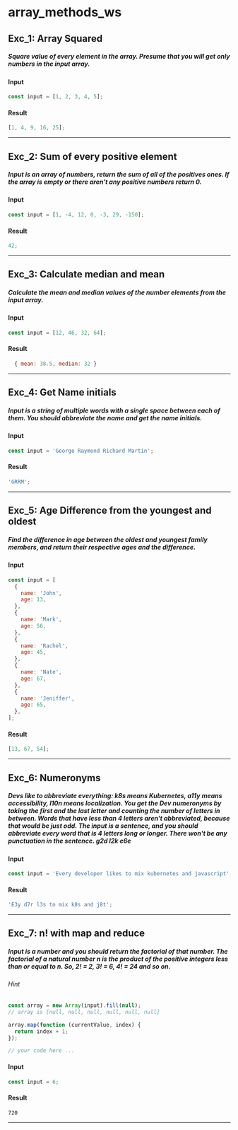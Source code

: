 # array_methods_ws

## Exc_1: Array Squared

##### Square value of every element in the array. Presume that you will get only numbers in the input array.

#### Input

```js
const input = [1, 2, 3, 4, 5];
```

#### Result

```js
[1, 4, 9, 16, 25];
```

---

## Exc_2: Sum of every positive element

##### Input is an array of numbers, return the sum of all of the positives ones. If the array is empty or there aren't any positive numbers return 0.

#### Input

```js
const input = [1, -4, 12, 0, -3, 29, -150];
```

#### Result

```js
42;
```

---

## Exc_3: Calculate median and mean

##### Calculate the mean and median values of the number elements from the input array.

#### Input

```js
const input = [12, 46, 32, 64];
```

#### Result

```js
  { mean: 38.5, median: 32 }
```

---

## Exc_4: Get Name initials

##### Input is a string of multiple words with a single space between each of them. You should abbreviate the name and get the name initials.

#### Input

```js
const input = 'George Raymond Richard Martin';
```

#### Result

```js
'GRRM';

```

---

## Exc_5: Age Difference from the youngest and oldest

##### Find the difference in age between the oldest and youngest family members, and return their respective ages and the difference.

#### Input

```js
const input = [
  {
    name: 'John',
    age: 13,
  },
  {
    name: 'Mark',
    age: 56,
  },
  {
    name: 'Rachel',
    age: 45,
  },
  {
    name: 'Nate',
    age: 67,
  },
  {
    name: 'Jeniffer',
    age: 65,
  },
];
```

#### Result

```js
[13, 67, 54];
```

---

## Exc_6: Numeronyms

##### Devs like to abbreviate everything: k8s means Kubernetes, a11y means accessibility, l10n means localization. You get the Dev numeronyms by taking the first and the last letter and counting the number of letters in between. Words that have less than 4 letters aren't abbreviated, because that would be just odd. The input is a sentence, and you should abbreviate every word that is 4 letters long or longer. There won't be any punctuation in the sentence. g2d l2k e6e

#### Input

```js
const input = 'Every developer likes to mix kubernetes and javascript';
```

#### Result

```js
'E3y d7r l3s to mix k8s and j8t';

```

---

## Exc_7: n! with map and reduce

##### Input is a number and you should return the factorial of that number. The factorial of a natural number n is the product of the positive integers less than or equal to n. So, 2! = 2, 3! = 6, 4! = 24 and so on.

###### Hint

```js
const array = new Array(input).fill(null);
// array is [null, null, null, null, null, null]

array.map(function (currentValue, index) {
  return index + 1;
});

// your code here ...
```

#### Input

```js
const input = 6;
```

#### Result

```
720
```

---
